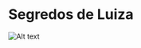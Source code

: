 # Segredos de Luiza
![Alt text](https://github.com/giovane-aG/site-segredos-de-luiza/blob/master/images/segredos-de-luiza.gif)
